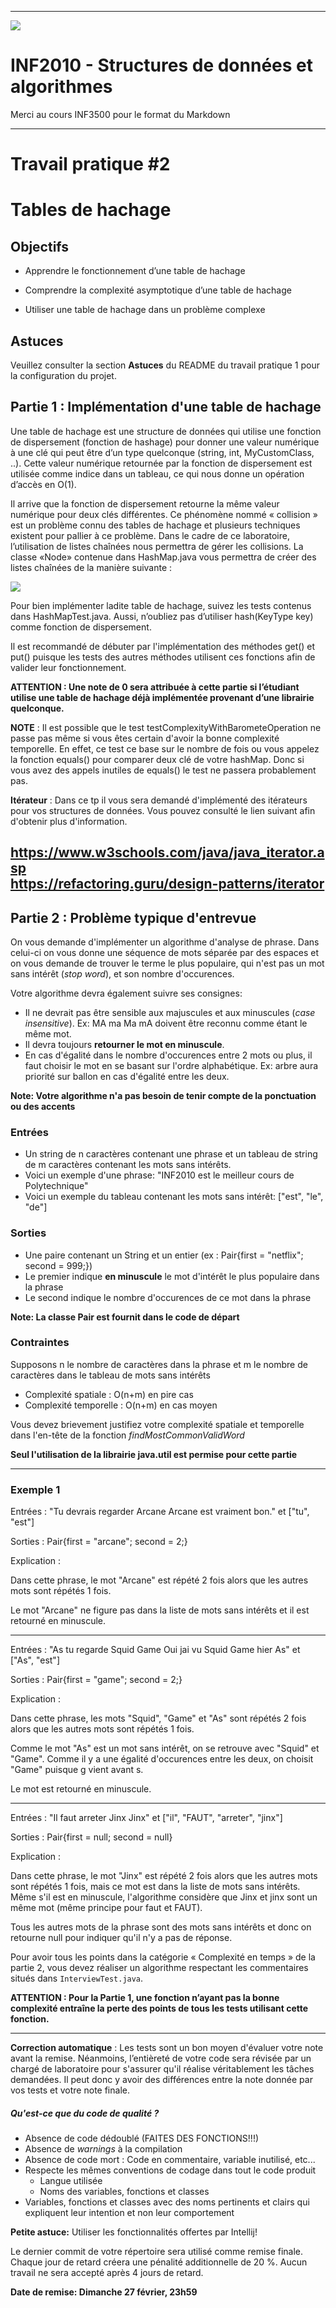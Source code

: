 ------------------------------------------------------------------------

![](resources/logo_poly.png)
<td><h1>INF2010 - Structures de données et algorithmes</h1></td>

Merci au cours INF3500 pour le format du Markdown

------------------------------------------------------------------------

Travail pratique \#2
====================

Tables de hachage
=============================================================

Objectifs
---------
* Apprendre le fonctionnement d’une table de hachage

* Comprendre la complexité asymptotique d’une table de hachage

* Utiliser une table de hachage dans un problème complexe

Astuces
--------------------------

Veuillez consulter la section **Astuces** du README du travail pratique 1 pour la configuration du projet.

Partie 1 : Implémentation d'une table de hachage
---------------
Une table de hachage est une structure de données qui utilise une fonction de dispersement (fonction de hashage) pour donner une valeur numérique à une clé qui peut être d’un type quelconque (string, int, MyCustomClass, ..). Cette valeur numérique retournée par la fonction de dispersement est utilisée comme indice dans un tableau, ce qui nous donne un opération d’accès en O(1).

Il arrive que la fonction de dispersement retourne la même valeur numérique pour deux clés différentes. Ce phénomène nommé « collision » est un problème connu des tables de hachage et plusieurs techniques existent pour pallier à ce problème. Dans le cadre de ce laboratoire, l’utilisation de listes chaînées nous permettra de gérer les collisions. La classe «Node» contenue dans HashMap.java vous permettra de créer des listes chaînées de la manière suivante :

![](resources/linkedList.png)

Pour bien implémenter ladite table de hachage, suivez les tests contenus dans HashMapTest.java. Aussi, n’oubliez pas d’utiliser hash(KeyType key) comme fonction de dispersement.

Il est recommandé de débuter par l'implémentation des méthodes get() et put() puisque les tests des autres méthodes utilisent ces fonctions afin de valider leur fonctionnement.

**ATTENTION : Une note de 0 sera attribuée à cette partie si l’étudiant utilise une table de hachage déjà implémentée provenant d’une librairie quelconque.**

**NOTE** : Il est possible que le test testComplexityWithBarometeOperation ne passe pas même si vous êtes certain d'avoir la bonne complexité temporelle.
En effet, ce test ce base sur le nombre de fois ou vous appelez la fonction equals() pour comparer deux clé de votre hashMap. Donc si vous avez des appels inutiles
de equals() le test ne passera probablement pas.

**Itérateur** : Dans ce tp il vous sera demandé d'implémenté des itérateurs pour vos structures de données. Vous pouvez consulté le lien suivant afin d'obtenir plus
d'information.

https://www.w3schools.com/java/java_iterator.asp  
https://refactoring.guru/design-patterns/iterator
------------------------------------------------------------------------

Partie 2 : Problème typique d'entrevue
----------------


On vous demande d'implémenter un algorithme d'analyse de phrase.
Dans celui-ci on vous donne une séquence de mots séparée par des espaces et on vous demande de trouver le terme le plus populaire, qui n'est pas un mot sans intérêt (*stop word*), et son nombre d'occurences.

Votre algorithme devra également suivre ses consignes:
* Il ne devrait pas être sensible aux majuscules et aux minuscules (*case insensitive*). Ex: MA ma Ma mA doivent être reconnu comme étant le même mot.
* Il devra toujours **retourner le mot en minuscule**.
* En cas d'égalité dans le nombre d'occurences entre 2 mots ou plus, il faut choisir le mot en se basant sur l'ordre alphabétique. Ex: arbre aura priorité sur ballon en cas d'égalité entre les deux.

**Note: Votre algorithme n'a pas besoin de tenir compte de la ponctuation ou des accents**

### Entrées
* Un string de n caractères contenant une phrase et un tableau de string de m caractères contenant les mots sans intérêts.
* Voici un exemple d'une phrase: "INF2010 est le meilleur cours de Polytechnique"
* Voici un exemple du tableau contenant les mots sans intérêt: ["est", "le", "de"]

### Sorties
* Une paire contenant un String et un entier (ex : Pair{first = "netflix"; second = 999;})
* Le premier indique **en minuscule** le mot d'intérêt le plus populaire dans la phrase
* Le second indique le nombre d'occurences de ce mot dans la phrase

**Note: La classe Pair est fournit dans le code de départ**

### Contraintes
Supposons n le nombre de caractères dans la phrase et m le nombre de caractères dans le tableau de mots sans intérêts
* Complexité spatiale : O(n+m) en pire cas
* Complexité temporelle : O(n+m) en cas moyen

Vous devez brievement justifiez votre complexité spatiale et temporelle dans l'en-tête de la fonction _findMostCommonValidWord_

**Seul l'utilisation de la librairie java.util est permise pour cette partie**

------------------------------------------------------------------------

### Exemple 1
Entrées : "Tu devrais regarder Arcane Arcane est vraiment bon." et ["tu", "est"]

Sorties : Pair{first = "arcane"; second = 2;}

Explication :

Dans cette phrase, le mot "Arcane" est répété 2 fois alors que les autres mots sont répétés 1 fois.

Le mot "Arcane" ne figure pas dans la liste de mots sans intérêts et il est retourné en minuscule.

------------------------------------------------------------------------

Entrées : "As tu regarde Squid Game Oui jai vu Squid Game hier As" et ["As", "est"]

Sorties : Pair{first = "game"; second = 2;}

Explication :

Dans cette phrase, les mots "Squid", "Game" et "As" sont répétés 2 fois alors que les autres mots sont répétés 1 fois.

Comme le mot "As" est un mot sans intérêt, on se retrouve avec "Squid" et "Game". Comme il y a une égalité d'occurences entre les deux, on choisit "Game" puisque g vient avant s.

Le mot est retourné en minuscule.

------------------------------------------------------------------------

Entrées : "Il faut arreter Jinx Jinx" et ["il", "FAUT", "arreter", "jinx"]

Sorties : Pair{first = null; second = null}

Explication :

Dans cette phrase, le mot "Jinx" est répété 2 fois alors que les autres mots sont répétés 1 fois, mais ce mot est dans la liste de mots sans intérêts. Même s'il est en minuscule, l'algorithme considère que Jinx et jinx sont un même mot (même principe pour faut et FAUT).

Tous les autres mots de la phrase sont des mots sans intérêts et donc on retourne null pour indiquer qu'il n'y a pas de réponse.


Pour avoir tous les points dans la catégorie « Complexité en temps » de la partie 2, vous devez réaliser un algorithme respectant les commentaires situés dans `InterviewTest.java`.

**ATTENTION : Pour la Partie 1, une fonction n’ayant pas la bonne complexité entraîne la perte des points de tous les tests utilisant cette fonction.**

------------------------------------------------------------------------

**Correction automatique** : Les tests sont un bon moyen d'évaluer votre note avant la remise. Néanmoins, l’entièreté
de votre code sera révisée par un chargé de laboratoire pour s'assurer qu'il réalise véritablement les tâches demandées.
Il peut donc y avoir des différences entre la note donnée par vos tests et votre note finale.

##### Qu'est-ce que du code de qualité ?
* Absence de code dédoublé (FAITES DES FONCTIONS!!!)
* Absence de *warnings* à la compilation
* Absence de code mort : Code en commentaire, variable inutilisé, etc...
* Respecte les mêmes conventions de codage dans tout le code produit
  * Langue utilisée
  * Noms des variables, fonctions et classes
* Variables, fonctions et classes avec des noms pertinents et clairs qui expliquent leur intention et non leur comportement

**Petite astuce:** Utiliser les fonctionnalités offertes par Intellij!

Le dernier commit de votre répertoire sera utilisé comme remise finale. Chaque jour de retard créera une pénalité
additionnelle de 20 %. Aucun travail ne sera accepté après 4 jours de retard.

**Date de remise: Dimanche 27 février, 23h59**

